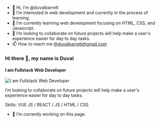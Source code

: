 - 👋 Hi, I’m @duvalbarrett
- 👀 I’m interested in web development and currently in the process of learning.
- 🌱 I’m currently learning web development focusing on HTML, CSS, and Javascript.
- 💞️ I’m looking to collaborate on future projects will help make a user's experience easier for day to day tasks.
- 📫 How to reach me @duvalbarrett@gmail.com

<!---
duvalbarrett/duvalbarrett is a ✨ special ✨ repository because its `README.md` (this file) appears on your GitHub profile.
You can click the Preview link to take a look at your changes.
--->


### Hi there 👋, my name is Duval
#### I am Fullstack Web Developer
![I am Fullstack Web Developer](https://arturssmirnovs.github.io/github-profile-readme-generator/images/banner.png)

I’m looking to collaborate on future projects will help make a user's experience easier for day to day tasks.

Skills: VUE JS / REACT / JS / HTML / CSS 

- 🔭 I’m currently working on this page. 





